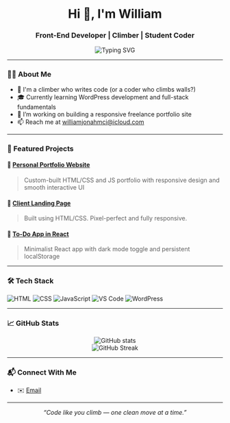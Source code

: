 <h1 align="center">Hi 👋, I'm William</h1>
<h3 align="center">Front-End Developer | Climber | Student Coder</h3>

<p align="center">
  <img src="https://readme-typing-svg.demolab.com?font=Fira+Code&pause=800&center=true&vCenter=true&width=435&lines=Passionate+about+clean+UI;Always+learning+new+tech;Building+beautiful+web+experiences" alt="Typing SVG" />
</p>

---

### 👨‍💻 About Me
- 🧗 I'm a climber who writes code (or a coder who climbs walls?)
- 🎓 Currently learning WordPress development and full-stack fundamentals
- 🔭 I’m working on building a responsive freelance portfolio site
- 📫 Reach me at [williamjonahmci@icloud.com](mailto:williamjonahmci@icloud.com)

---

### 🌟 Featured Projects

#### 🔗 [Personal Portfolio Website](https://williammcilleron.netlify.app)
> Custom-built HTML/CSS and JS portfolio with responsive design and smooth interactive UI

#### 🔗 [Client Landing Page](https://clientlanding.netlify.app)
> Built using HTML/CSS. Pixel-perfect and fully responsive.

#### 🔗 [To-Do App in React](https://simpletoodoo.netlify.com)
> Minimalist React app with dark mode toggle and persistent localStorage

---

### 🛠️ Tech Stack

![HTML](https://img.shields.io/badge/HTML5-E34F26?style=for-the-badge&logo=html5&logoColor=white)
![CSS](https://img.shields.io/badge/CSS3-1572B6?style=for-the-badge&logo=css3&logoColor=white)
![JavaScript](https://img.shields.io/badge/JavaScript-F7DF1E?style=for-the-badge&logo=javascript&logoColor=black)
![VS Code](https://img.shields.io/badge/VS%20Code-007ACC?style=for-the-badge&logo=visual-studio-code&logoColor=white)
![WordPress](https://img.shields.io/badge/WordPress-21759B?style=for-the-badge&logo=wordpress&logoColor=white)
<!---![React](https://img.shields.io/badge/React-20232A?style=for-the-badge&logo=react)--->
<!---![TailwindCSS](https://img.shields.io/badge/Tailwind-06B6D4?style=for-the-badge&logo=tailwindcss&logoColor=white)--->

<!---![Git](https://img.shields.io/badge/Git-F05032?style=for-the-badge&logo=git&logoColor=white)-->

---

### 📈 GitHub Stats

<p align="center">
  <img src="https://github-readme-stats.vercel.app/api?username=williammcilleron&show_icons=true&theme=tokyonight" alt="GitHub stats" />
  <br/>
  <img src="https://streak-stats.demolab.com?user=williammcilleron&theme=tokyonight" alt="GitHub Streak" />
</p>

---

### 📬 Connect With Me

<!---- 💼 [LinkedIn](https://linkedin.com/in/yourprofile)--->
<!---- 📸 [Instagram](https://instagram.com/yourhandle)--->
- ✉️ [Email](mailto:your@email.com)

---

<p align="center">
  <i>“Code like you climb — one clean move at a time.”</i>
</p>
